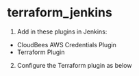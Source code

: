 # terraform_jenkins


1) Add in these plugins in Jenkins:

- CloudBees AWS Credentials Plugin
- Terraform Plugin

2) Configure the Terraform plugin as below

